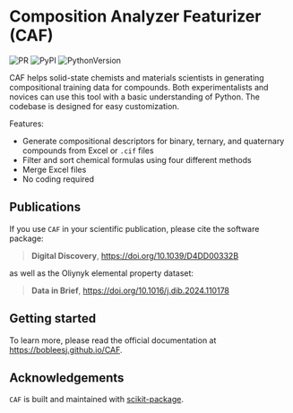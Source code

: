 # Composition Analyzer Featurizer (CAF)

![PR](https://img.shields.io/badge/PR-Welcome-29ab47ff)
![PyPI](https://img.shields.io/pypi/v/composition-analyzer-featurizer)
![PythonVersion](https://img.shields.io/pypi/pyversions/composition-analyzer-featurizer)

CAF helps solid-state chemists and materials scientists in generating compositional training data for compounds. Both experimentalists and novices can use this tool with a basic understanding of Python. The codebase is designed for easy customization.

Features:

- Generate compositional descriptors for binary, ternary, and quaternary compounds from Excel or `.cif` files
- Filter and sort chemical formulas using four different methods
- Merge Excel files
- No coding required

## Publications

If you use `CAF` in your scientific publication, please cite the software package:

> **Digital Discovery**, https://doi.org/10.1039/D4DD00332B

as well as the Oliynyk elemental property dataset:

> **Data in Brief**, https://doi.org/10.1016/j.dib.2024.110178

## Getting started

To learn more, please read the official documentation at https://bobleesj.github.io/CAF.

## Acknowledgements

`CAF` is built and maintained with [scikit-package](https://scikit-package.github.io/scikit-package/).
